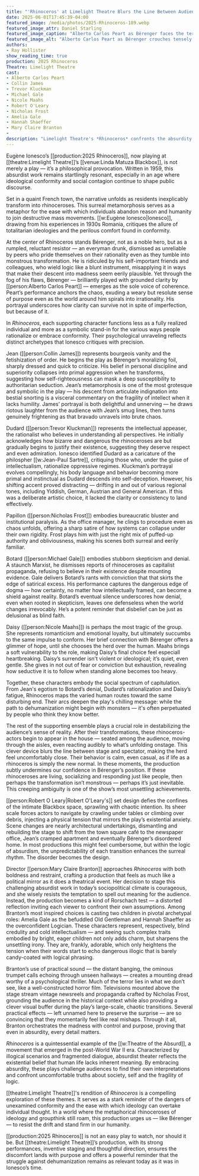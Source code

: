 ```yaml
---
title: "'Rhinoceros' at Limelight Theatre Blurs the Line Between Audience and Herd"
date: 2025-06-01T17:45:39-04:00
featured_image: /media/photos/2025-Rhinoceros-189.webp
featured_image_attr: Daniel Starling
featured_image_caption: "Alberto Carlos Peart as Bérenger faces the terrifying transformation of his world in Limelight Theatre’s 'Rhinoceros', directed by Mary Claire Branton."
featured_image_alt: "Alberto Carlos Peart as Bérenger crouches tensely in a striped jacket and disheveled clothes, surrounded by actors in rhinoceros masks during a dramatic scene from Rhinoceros at Limelight Theatre."
authors: 
- Ray Hollister
show_reading_time: true
production: 2025 Rhinoceros
Theatre: Limelight Theatre
cast: 
- Alberto Carlos Peart
- Collin James
- Trevor Kluckman
- Michael Gale
- Nicole Maahs
- Robert O'Leary
- Nicholas Frost
- Amelia Gale
- Hannah Shaeffer
- Mary Claire Branton
- 
description: "Limelight Theatre's *Rhinoceros* confronts the absurdity of mass conformity with chilling relevance and existential depth."
---
```

Eugène Ionesco’s [[production:2025 Rhinoceros]], now playing at [[theatre:Limelight Theatre]]’s [[venue:Linda Matuza Blackbox]], is not merely a play — it’s a philosophical provocation. Written in 1959, this absurdist work remains startlingly resonant, especially in an age where ideological conformity and social contagion continue to shape public discourse.<!--more-->

Set in a quaint French town, the narrative unfolds as residents inexplicably transform into rhinoceroses. This surreal metamorphosis serves as a metaphor for the ease with which individuals abandon reason and humanity to join destructive mass movements. [[w:Eugène Ionesco|Ionesco]], drawing from his experiences in 1930s Romania, critiques the allure of totalitarian ideologies and the perilous comfort found in conformity.

At the center of Rhinoceros stands Bérenger, not as a noble hero, but as a rumpled, reluctant resistor — an everyman drunk, dismissed as unreliable by peers who pride themselves on their rationality even as they tumble into monstrous transformation. He is ridiculed by his self-important friends and colleagues, who wield logic like a blunt instrument, misapplying it in ways that make their descent into madness seem eerily plausible. Yet through the fog of his flaws, Bérenger — brilliantly played with grounded clarity by [[person:Alberto Carlos Peart]] — emerges as the sole voice of coherence. Peart’s performance anchors the chaos, exuding a weary but resolute sense of purpose even as the world around him spirals into irrationality. His portrayal underscores how clarity can survive not in spite of imperfection, but because of it.

In *Rhinoceros*, each supporting character functions less as a fully realized individual and more as a symbolic stand-in for the various ways people rationalize or embrace conformity. Their psychological unraveling reflects distinct archetypes that Ionesco critiques with precision.

Jean ([[person:Collin James]]) represents bourgeois vanity and the fetishization of order. He begins the play as Bérenger’s moralizing foil, sharply dressed and quick to criticize. His belief in personal discipline and superiority collapses into primal aggression when he transforms, suggesting how self-righteousness can mask a deep susceptibility to authoritarian seduction. Jean’s metamorphosis is one of the most grotesque and symbolic in the play — his descent from articulate indignation into bestial snorting is a visceral commentary on the fragility of intellect when it lacks humility. James’ portrayal is both delightful and unnerving — he draws riotous laughter from the audience with Jean’s smug lines, then turns genuinely frightening as that bravado unravels into brute chaos.

Dudard ([[person:Trevor Kluckman]]) represents the intellectual appeaser, the rationalist who believes in understanding all perspectives. He initially acknowledges how bizarre and dangerous the rhinoceroses are but gradually begins to justify their existence, suggesting they deserve respect and even admiration. Ionesco identified Dudard as a caricature of the philospher [[w:Jean-Paul Sartre]], critiquing those who, under the guise of intellectualism, rationalize oppressive regimes. Kluckman’s portrayal evolves compellingly, his body language and behavior becoming more primal and instinctual as Dudard descends into self-deception. However, his shifting accent proved distracting — drifting in and out of various regional tones, including Yiddish, German, Austrian and General American. If this was a deliberate artistic choice, it lacked the clarity or consistency to land effectively.

Papillon ([[person:Nicholas Frost]]) embodies bureaucratic bluster and institutional paralysis. As the office manager, he clings to procedure even as chaos unfolds, offering a sharp satire of how systems can collapse under their own rigidity. Frost plays him with just the right mix of puffed-up authority and obliviousness, making his scenes both surreal and eerily familiar.

Botard ([[person:Michael Gale]]) embodies stubborn skepticism and denial. A staunch Marxist, he dismisses reports of rhinoceroses as capitalist propaganda, refusing to believe in their existence despite mounting evidence. Gale delivers Botard’s rants with conviction that that skirts the edge of satirical excess. His performance captures the dangerous edge of dogma — how certainty, no matter how intellectually framed, can become a shield against reality. Botard’s eventual silence underscores how denial, even when rooted in skepticism, leaves one defenseless when the world changes irrevocably. He’s a potent reminder that disbelief can be just as delusional as blind faith.

Daisy ([[person:Nicole Maahs]]) is perhaps the most tragic of the group. She represents romanticism and emotional loyalty, but ultimately succumbs to the same impulse to conform. Her brief connection with Bérenger offers a glimmer of hope, until she chooses the herd over the human. Maahs brings a soft vulnerability to the role, making Daisy’s final choice feel especiall heartbreaking. Daisy’s surrender isn't violent or ideological; it’s quiet, even gentle. She gives in not out of fear or conviction but exhaustion, revealing how seductive it is to follow when standing alone becomes too heavy.

Together, these characters embody the social spectrum of capitulation. From Jean's egotism to Botard’s denial, Dudard’s rationalization and Daisy’s fatigue, Rhinoceros maps the varied human routes toward the same disturbing end. Their arcs deepen the play's chilling message: while the path to dehumanization might begin with monsters — it's often perpetuated by people who think they know better.

The rest of the supporting ensemble plays a crucial role in destabilizing the audience’s sense of reality. After their transformations, these rhinoceros-actors begin to appear in the house — seated among the audience, moving through the aisles, even reacting audibly to what’s unfolding onstage. This clever device blurs the line between stage and spectator, making the herd feel uncomfortably close. Their behavior is calm, even casual, as if life as a rhinoceros is simply the new normal. In these moments, the production subtly undermines our confidence in Bérenger’s position. If these rhinoceroses are living, socializing and responding just like people, then perhaps the transformation isn’t monstrous — perhaps it’s just inevitable. This creeping ambiguity is one of the show’s most unsettling achievements.

[[person:Robert O Leary|Robert O'Leary's]] set design defies the confines of the intimate Blackbox space, sprawling with chaotic intention. Its sheer scale forces actors to navigate by crawling under tables or climbing over debris, injecting a physical tension that mirrors the play’s existential anxiety. Scene changes are nearly architectural undertakings, dismantling and rebuilding the stage to shift from the town square café to the newspaper office, Jean’s cramped apartment and eventually Bérenger’s disordered home. In most productions this might feel cumbersome, but within the logic of absurdism, the unpredictability of each transition enhances the surreal rhythm. The disorder becomes the design.

Director [[person:Mary Claire Branton]] approaches *Rhinoceros* with both boldness and restraint, crafting a production that feels as much like a political mirror as it does a theatrical event. Her decision to stage this challenging absurdist work in today’s sociopolitical climate is courageous, and she wisely resists the temptation to spell out meaning for the audience. Instead, the production becomes a kind of Rorschach test — a distorted reflection inviting each viewer to confront their own assumptions. Among Branton’s most inspired choices is casting two children in pivotal archetypal roles: Amelia Gale as the befuddled Old Gentleman and Hannah Shaeffer as the overconfident Logician. These characters represent, respectively, blind credulity and cold intellectualism — and seeing such complex traits embodied by bright, eager children not only adds charm, but sharpens the unsettling irony. They are, frankly, adorable, which only heightens the tension when their words start to echo dangerous illogic that is barely candy-coated with logical phrasing.

Branton’s use of practical sound — the distant banging, the ominous trumpet calls echoing through unseen hallways — creates a mounting dread worthy of a psychological thriller. Much of the terror lies in what we don’t see, like a well-constructed horror film. Televisions mounted above the stage stream vintage newsreels and propaganda crafted by Nicholas Frost, grounding the audience in the historical context while also providing a clever visual buffer during the play’s large-scale, chaotic transitions. Several practical effects — left unnamed here to preserve the surprise — are so convincing that they momentarily feel like real mishaps. Through it all, Branton orchestrates the madness with control and purpose, proving that even in absurdity, every detail matters.

*Rhinoceros* is a quintessential example of the [[w:Theatre of the Absurd]], a movement that emerged in the post-World War II era. Characterized by illogical scenarios and fragmented dialogue, absurdist theater reflects the existential belief that human life lacks inherent meaning. By embracing absurdity, these plays challenge audiences to find their own interpretations and confront uncomfortable truths about society, self and the fragility of logic.

[[theatre:Limelight Theatre]]'s rendition of *Rhinoceros* is a compelling exploration of these themes. It serves as a stark reminder of the dangers of unexamined conformity and the ease with which ideology can overtake individual thought. In a world where the metaphorical rhinoceroses of ideology and groupthink still roam, this production urges us — like Bérenger — to resist the drift and stand firm in our humanity.

[[production:2025 Rhinoceros]] is not an easy play to watch, nor should it be. But [[theatre:Limelight Theatre]]’s production, with its strong performances, inventive staging and thoughtful direction, ensures the discomfort lands with purpose and offers a powerful reminder that the struggle against dehumanization remains as relevant today as it was in Ionesco’s time.
